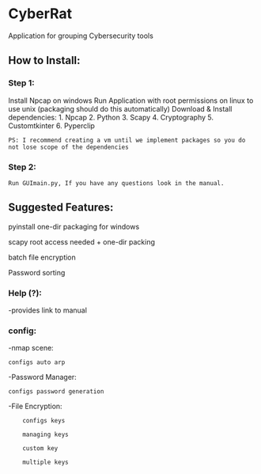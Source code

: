 # CyberRat
Application for grouping Cybersecurity tools

## How to Install:
### Step 1:
Install Npcap on windows
Run Application with root permissions on linux to use unix (packaging should do this automatically)
    Download & Install dependencies:
    1. Npcap
    2. Python
    3. Scapy
    4. Cryptography
    5. Customtkinter
    6. Pyperclip

    PS: I recommend creating a vm until we implement packages so you do not lose scope of the dependencies
    
### Step 2:
    Run GUImain.py, If you have any questions look in the manual.

## Suggested Features:

pyinstall one-dir packaging for windows

scapy root access needed + one-dir packing

batch file encryption

Password sorting

### Help (?):
-provides link to manual
    
### config:
-nmap scene:

    configs auto arp

-Password Manager:

    configs password generation

-File Encryption:

        configs keys

        managing keys

        custom key

        multiple keys
      

